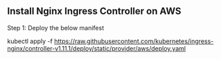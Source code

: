 ## Install Nginx Ingress Controller on AWS
Step 1: Deploy the below manifest

kubectl apply -f https://raw.githubusercontent.com/kubernetes/ingress-nginx/controller-v1.11.1/deploy/static/provider/aws/deploy.yaml